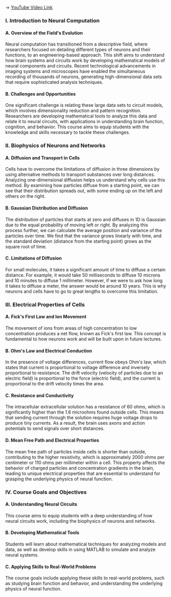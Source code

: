 -> [YouTube Video Link](https://www.youtube.com/watch?v=PnJEj6TokDA&list=PLUl4u3cNGP61I4aI5T6OaFfRK2gihjiMm&index=1&pp=iAQB)

### I. Introduction to Neural Computation
#### A. Overview of the Field's Evolution

Neural computation has transitioned from a descriptive field, where researchers focused on detailing different types of neurons and their functions, to an engineering-based approach. This shift aims to understand how brain systems and circuits work by developing mathematical models of neural components and circuits. Recent technological advancements in imaging systems and microscopes have enabled the simultaneous recording of thousands of neurons, generating high-dimensional data sets that require sophisticated analysis techniques.

#### B. Challenges and Opportunities

One significant challenge is relating these large data sets to circuit models, which involves dimensionality reduction and pattern recognition. Researchers are developing mathematical tools to analyze this data and relate it to neural circuits, with applications in understanding brain function, cognition, and behavior. This course aims to equip students with the knowledge and skills necessary to tackle these challenges.

### II. Biophysics of Neurons and Networks
#### A. Diffusion and Transport in Cells

Cells have to overcome the limitations of diffusion in three dimensions by using alternative methods to transport substances over long distances. Analyzing one-dimensional diffusion helps us understand why cells use this method. By examining how particles diffuse from a starting point, we can see that their distribution spreads out, with some ending up on the left and others on the right.

#### B. Gaussian Distribution and Diffusion

The distribution of particles that starts at zero and diffuses in 1D is Gaussian due to the equal probability of moving left or right. By analyzing this process further, we can calculate the average position and variance of the particles over time. We find that the variance grows linearly with time, and the standard deviation (distance from the starting point) grows as the square root of time.

#### C. Limitations of Diffusion

For small molecules, it takes a significant amount of time to diffuse a certain distance. For example, it would take 50 milliseconds to diffuse 10 microns and 10 minutes to diffuse 1 millimeter. However, if we were to ask how long it takes to diffuse a meter, the answer would be around 10 years. This is why neurons and cells have to go to great lengths to overcome this limitation.

### III. Electrical Properties of Cells
#### A. Fick's First Law and Ion Movement

The movement of ions from areas of high concentration to low concentration produces a net flow, known as Fick's first law. This concept is fundamental to how neurons work and will be built upon in future lectures.

#### B. Ohm's Law and Electrical Conduction

In the presence of voltage differences, current flow obeys Ohm's law, which states that current is proportional to voltage difference and inversely proportional to resistance. The drift velocity (velocity of particles due to an electric field) is proportional to the force (electric field), and the current is proportional to the drift velocity times the area.

#### C. Resistance and Conductivity

The intracellular extracellular solution has a resistance of 60 ohms, which is significantly higher than the 1.6 microohms found outside cells. This means that sending current through the solution requires huge voltage drops to produce tiny currents. As a result, the brain uses axons and action potentials to send signals over short distances.

#### D. Mean Free Path and Electrical Properties

The mean free path of particles inside cells is shorter than outside, contributing to the higher resistivity, which is approximately 2000 ohms per centimeter or 110 ohms per millimeter within a cell. This property affects the behavior of charged particles and concentration gradients in the brain, leading to unique electrical properties that are essential to understand for grasping the underlying physics of neural function.

### IV. Course Goals and Objectives
#### A. Understanding Neural Circuits

This course aims to equip students with a deep understanding of how neural circuits work, including the biophysics of neurons and networks.

#### B. Developing Mathematical Tools

Students will learn about mathematical techniques for analyzing models and data, as well as develop skills in using MATLAB to simulate and analyze neural systems.

#### C. Applying Skills to Real-World Problems

The course goals include applying these skills to real-world problems, such as studying brain function and behavior, and understanding the underlying physics of neural function.